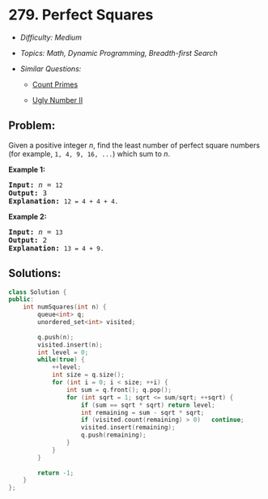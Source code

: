 # 279. Perfect Squares

* *Difficulty: Medium*

* *Topics: Math, Dynamic Programming, Breadth-first Search*

* *Similar Questions:*

  * [Count Primes](count-primes.md)

  * [Ugly Number II](ugly-number-ii.md)

## Problem:

<p>Given a positive integer <i>n</i>, find the least number of perfect square numbers (for example, <code>1, 4, 9, 16, ...</code>) which sum to <i>n</i>.</p>

<p><b>Example 1:</b></p>

<pre>
<b>Input:</b> <i>n</i> = <code>12</code>
<b>Output:</b> 3 
<strong>Explanation: </strong><code>12 = 4 + 4 + 4.</code></pre>

<p><b>Example 2:</b></p>

<pre>
<b>Input:</b> <i>n</i> = <code>13</code>
<b>Output:</b> 2
<strong>Explanation: </strong><code>13 = 4 + 9.</code></pre>
## Solutions:

```c++
class Solution {
public:
    int numSquares(int n) {
        queue<int> q;
        unordered_set<int> visited;
        
        q.push(n);
        visited.insert(n);
        int level = 0;
        while(true) {
            ++level;
            int size = q.size();
            for (int i = 0; i < size; ++i) {
                int sum = q.front(); q.pop();
                for (int sqrt = 1; sqrt <= sum/sqrt; ++sqrt) {
                    if (sum == sqrt * sqrt) return level;
                    int remaining = sum - sqrt * sqrt;
                    if (visited.count(remaining) > 0)   continue;
                    visited.insert(remaining);
                    q.push(remaining);
                }
            }
        }
        
        return -1;
    }
};
```
